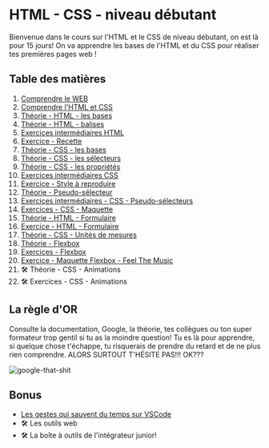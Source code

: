 # HTML - CSS - niveau débutant

Bienvenue dans le cours sur l'HTML et le CSS de niveau débutant, on est là pour 15 jours! On va apprendre les bases de l'HTML et du CSS pour réaliser tes premières pages web !

## Table des matières

1. [Comprendre le WEB](01-comprendre-web.md)
2. [Comprendre l'HTML et CSS](02-comprendre-html-css.md)
3. [Théorie - HTML - les bases](03-theorie-html-bases.md)
4. [Théorie - HTML - balises](04-theorie-html-balises.md)
5. [Exercices intermédiaires HTML](05-exercices-intermediaires-html.md)
6. [Exercice - Recette](06-exercice-recette.md)
7. [Théorie - CSS - les bases](07-theorie-css-bases.md)
8. [Théorie - CSS - les sélecteurs](08-theorie-css-selecteurs.md)
9. [Théorie - CSS - les propriétés](09-theorie-css-prorietes.md)
10. [Exercices intermédiaires CSS](10-exercices-intermediaires-css.md)
11. [Exercice - Style à reproduire](11-exercice-css-maquette-discord.md)
12. [Théorie - Pseudo-sélecteur](12-theorie-css-pseudo-selecteurs.md)
13. [Exercices intermédiaires - CSS - Pseudo-sélecteurs](13-exercices-css-pseudo-selecteurs.md)
14. [Exercices - CSS - Maquette](14-exercices-css-maquettes.md)
15. [Théorie - HTML - Formulaire](15-theorie-html-form.md)
16. [Exercice - HTML - Formulaire](16-exercice-html-form.md)
17. [Théorie - CSS - Unités de mesures](17-theorie-css-mesures.md)
18. [Théorie - Flexbox](18-theorie-flexbox.md)
19. [Exercices - Flexbox](19-exercices-flexbox.md)
20. [Exercice - Maquette Flexbox - Feel The Music](20-exercice-maquette-feelthemusic.md)
21. :hammer_and_wrench: Théorie - CSS - Animations
22. :hammer_and_wrench: Exercices - CSS - Animations

## La règle d'OR

Consulte la documentation, Google, la théorie, tes collègues ou ton super formateur trop gentil si tu as la moindre question! Tu es là pour apprendre, si quelque chose t'échappe, tu risquerais de prendre du retard et de ne plus rien comprendre. ALORS SURTOUT T'HÉSITE PAS!!! OK???

![google-that-shit](https://i.giphy.com/media/mWz4CusF1T1oez1lxR/giphy.webp)

## Bonus

- [Les gestes qui sauvent du temps sur VSCode](bonus-vscode.md)
- :hammer_and_wrench: Les outils web
- :hammer_and_wrench: La boîte à outils de l'intégrateur junior! 